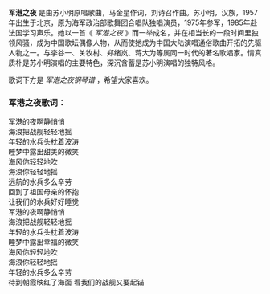 

**军港之夜**
是由苏小明原唱歌曲，马金星作词，刘诗召作曲。苏小明，汉族，1957年出生于北京，原为海军政治部歌舞团合唱队独唱演员，1975年参军，1985年赴法国学习声乐。她以一首《
_军港之夜_
》而一举成名，并在相当长的一段时间里独领风骚，成为中国歌坛偶像人物，从而使她成为中国大陆演唱通俗歌曲开拓的先驱人物之一。与李谷一、关牧村、郑绪岚、蒋大为等属同一时代的著名歌唱家。情真质朴是苏小明演唱的主要特色，深沉含蓄是苏小明演唱的独特风格。

  
歌词下方是 _军港之夜钢琴谱_ ，希望大家喜欢。

### 军港之夜歌词：

军港的夜啊静悄悄  
海浪把战舰轻轻地摇  
年轻的水兵头枕着波涛  
睡梦中露出甜美的微笑  
海风你轻轻地吹  
海浪你轻轻地摇  
远航的水兵多么辛劳  
回到了祖国母亲的怀抱  
让我们的水兵好好睡觉  
军港的夜啊静悄悄  
海浪把战舰轻轻地摇  
年轻的水兵头枕着波涛  
睡梦中露出幸福的微笑  
海风你轻轻地吹  
海浪你轻轻地摇  
年轻的水兵多么辛劳  
待到朝霞映红了海面 看我们的战舰又要起锚

